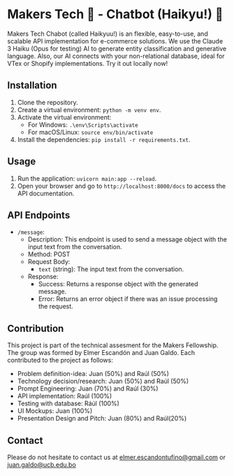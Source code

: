 # Makers Tech 🏪 - Chatbot (Haikyu!) 🚀

Makers Tech Chabot (called Haikyuu!) is an flexible, easy-to-use, and scalable API implementation for e-commerce solutions. We use the Claude 3 Haiku (Opus for testing) AI to generate entity classification and generative language. Also, our AI connects with your non-relational database, ideal
for VTex or Shopify implementations. Try it out locally now!

## Installation

1. Clone the repository.
2. Create a virtual environment: `python -m venv env`.
3. Activate the virtual environment:
    - For Windows: `.\env\Scripts\activate`
    - For macOS/Linux: `source env/bin/activate`
4. Install the dependencies: `pip install -r requirements.txt`.

## Usage

1. Run the application: `uvicorn main:app --reload`.
2. Open your browser and go to `http://localhost:8000/docs` to access the API documentation.

## API Endpoints

-   `/message`:
    -   Description: This endpoint is used to send a message object with the input text from the conversation.
    -   Method: POST
    -   Request Body:
        -   `text` (string): The input text from the conversation.
    -   Response:
        -   Success: Returns a response object with the generated message.
        -   Error: Returns an error object if there was an issue processing the request.

## Contribution

This project is part of the technical assesment for the Makers Fellowship. The group was formed by Elmer Escandón and Juan Galdo.
Each contributed to the project as follows:

-   Problem definition-idea: Juan (50%) and Raúl (50%)
-   Technology decision/research: Juan (50%) and Raúl (50%)
-   Prompt Engineering: Juan (70%) and Raúl (30%)
-   API implementation: Raúl (100%)
-   Testing with database: Ráúl (100%)
-   UI Mockups: Juan (100%)
-   Presentation Design and Pitch: Juan (80%) and Raúl(20%)

## Contact

Please do not hesitate to contact us at [elmer.escandontufino@gmail.com](mailto:elmer.escandontufino@gmail.com) or [juan.galdo@ucb.edu.bo](mailto:juan.galdo@ucb.edu.bo)
